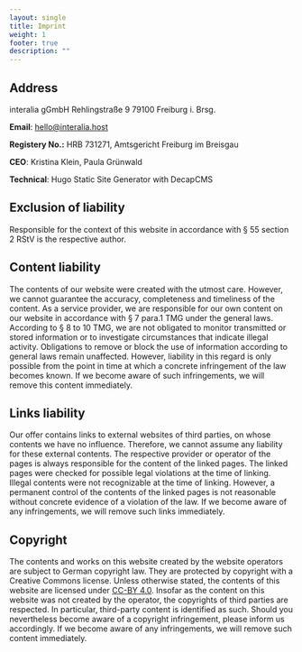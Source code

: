 ```yaml
---
layout: single
title: Imprint
weight: 1
footer: true
description: ""
---
```

## [](<>)Address

[](<>)interalia gGmbH
Rehlingstraße 9
79100 Freiburg i. Brsg.

[](<>)**Email**: [hello@interalia.host](mailto:hello@interalia.host) 

**Registery No.:** HRB 731271, Amtsgericht Freiburg im Breisgau

**CEO**: Kristina Klein, Paula Grünwald

[](<>)**Technical**: Hugo Static Site Generator with DecapCMS

## [](<>)Exclusion of liability

Responsible for the context of this website in accordance with § 55 section 2 RStV is the respective author.

## [](<>)Content liability

The contents of our website were created with the utmost care. However, we cannot guarantee the accuracy, completeness and timeliness of the content. As a service provider, we are responsible for our own content on our website in accordance with § 7 para.1 TMG under the general laws. According to § 8 to 10 TMG, we are not obligated to monitor transmitted or stored information or to investigate circumstances that indicate illegal activity. Obligations to remove or block the use of information according to general laws remain unaffected. However, liability in this regard is only possible from the point in time at which a concrete infringement of the law becomes known. If we become aware of such infringements, we will remove this content immediately.

## [](<>)Links liability

Our offer contains links to external websites of third parties, on whose contents we have no influence. Therefore, we cannot assume any liability for these external contents. The respective provider or operator of the pages is always responsible for the content of the linked pages. The linked pages were checked for possible legal violations at the time of linking. Illegal contents were not recognizable at the time of linking. However, a permanent control of the contents of the linked pages is not reasonable without concrete evidence of a violation of the law. If we become aware of any infringements, we will remove such links immediately.

## [](<>)Copyright

The contents and works on this website created by the website operators are subject to German copyright law. They are protected by copyright with a Creative Commons license. Unless otherwise stated, the contents of this website are licensed under [CC-BY 4.0](https://creativecommons.org/licenses/by/4.0/). Insofar as the content on this website was not created by the operator, the copyrights of third parties are respected. In particular, third-party content is identified as such. Should you nevertheless become aware of a copyright infringement, please inform us accordingly. If we become aware of any infringements, we will remove such content immediately.
